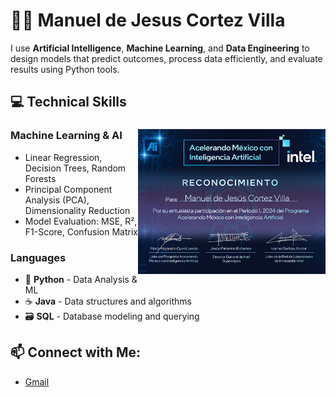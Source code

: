 # 👨‍💻 Manuel de Jesus Cortez Villa

I use **Artificial Intelligence**, **Machine Learning**, and **Data Engineering** to design models that predict outcomes, process data efficiently, and evaluate results using Python tools.

## 💻 **Technical Skills**

### **Machine Learning & AI** <img src="intel.png" alt="Skills" width="300" align="right" />

- Linear Regression, Decision Trees, Random Forests
- Principal Component Analysis (PCA), Dimensionality Reduction
- Model Evaluation: MSE, R², F1-Score, Confusion Matrix

### **Languages**
- 🐍 **Python** - Data Analysis & ML
- ☕ **Java** - Data structures and algorithms
- 🗃️ **SQL** - Database modeling and querying

## 📫 **Connect with Me:**
- [Gmail](mailto:mdjesuscv@gmail.com)

